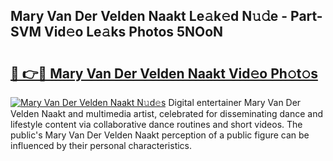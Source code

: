 ## Mary Van Der Velden Naakt Le𝚊k𝚎d N𝚞𝚍e - Part-SVM Vid𝚎o Le𝚊ks Photos 5NOoN

# <h2><a href="http://fb2lzhf.evod.top/?m=Mary+Van+Der+Velden+Naakt">🔗 👉🔴 Mary Van Der Velden Naakt Vid𝚎o Ph𝚘t𝚘s</a></h2>

[![Mary Van Der Velden Naakt N𝚞d𝚎s](https://i.imgur.com/8V9OHl7.gif)](http://fb2lzhf.evod.top/?m=Mary+Van+Der+Velden+Naakt)
Digital entertainer Mary Van Der Velden Naakt and multimedia artist, celebrated for disseminating dance and lifestyle content via collaborative dance routines and short videos. The public's Mary Van Der Velden Naakt perception of a public figure can be influenced by their personal characteristics. 
